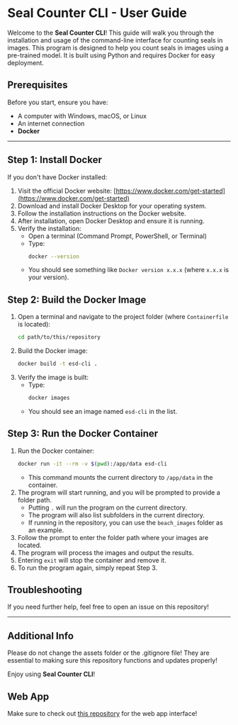 # Seal Counter CLI - User Guide

Welcome to the **Seal Counter CLI**! This guide will walk you through the installation and usage of the command-line interface for counting seals in images.
This program is designed to help you count seals in images using a pre-trained model. It is built using Python and requires Docker for easy deployment.

## Prerequisites
Before you start, ensure you have:
- A computer with Windows, macOS, or Linux
- An internet connection
- **Docker**

---

## Step 1: Install Docker
If you don't have Docker installed:
1. Visit the official Docker website: [https://www.docker.com/get-started](https://www.docker.com/get-started)
2. Download and install Docker Desktop for your operating system.
3. Follow the installation instructions on the Docker website.
4. After installation, open Docker Desktop and ensure it is running.
5. Verify the installation:
   - Open a terminal (Command Prompt, PowerShell, or Terminal)
   - Type:
     ```sh
     docker --version
     ```
   - You should see something like `Docker version x.x.x` (where `x.x.x` is your version).

## Step 2: Build the Docker Image
1. Open a terminal and navigate to the project folder (where `Containerfile` is located):
   ```sh
   cd path/to/this/repository
   ```
2. Build the Docker image:
    ```sh
    docker build -t esd-cli .
    ```
3. Verify the image is built:
    - Type:
      ```sh
      docker images
      ```
    - You should see an image named `esd-cli` in the list.

## Step 3: Run the Docker Container
1. Run the Docker container:
   ```sh
   docker run -it --rm -v $(pwd):/app/data esd-cli
   ```
   - This command mounts the current directory to `/app/data` in the container.
2. The program will start running, and you will be prompted to provide a folder path.
    - Putting `.` will run the program on the current directory.
    - The program will also list subfolders in the current directory.
    - If running in the repository, you can use the `beach_images` folder as an example.
3. Follow the prompt to enter the folder path where your images are located.
4. The program will process the images and output the results.
5. Entering `exit` will stop the container and remove it.
6. To run the program again, simply repeat Step 3.

<!-- ## Step 1: Install Python (Version 3.8 - 3.12)

If you don't have Python installed:

1. Visit the official Python website: [https://www.python.org/downloads/](https://www.python.org/downloads/)
2. Download a version within **3.8 to 3.12** for your operating system (This program was built using **Python 3.10.4** so we recommend using that)
3. Run the installer and **check the box** that says `Add Python to PATH` before clicking `Install Now`.
4. Verify the installation:
   - Open a terminal (Command Prompt, PowerShell, or Terminal)
   - Type:
     ```sh
     python --version
     ```
   - You should see something like `Python 3.x.x` (where `x.x` is your version).

---

## Step 2: Create a Virtual Environment

1. Open a terminal and navigate to the project folder (where `seals_counter_cli.py` is located):
   ```sh
   cd path/to/this/repository
   ```
2. Create a virtual environment:
   ```sh
   python -m venv .venv
   ```
3. Install the required dependencies:
   ```sh
   .venv\Scripts\activate
   pip install -r requirements.txt
   ```

---

## Step 3: Run the Seal Counter CLI

Once the virtual environment is set up, run the program using:
```sh
python seals_counter_cli.py
```
If you're returning to this program, and you've already set up the virtual environment on your computer (Step 2.), you need to run:
```sh
.venv\Scripts\activate
```
to reactive the virtual environment before running the program again. 

---

## Step 4: Follow the Prompt

When the program runs, it will ask you to **provide a folder path** within the repository. Simply type the path and press `Enter` when prompted. 
There is currently an existing folder in this repository named "beach_images" with 2 beaches already uploaded as examples. 
To have this model run on new images, upload new beach images into that folder, type in "beach_images" when prompted for a folder, and be patient!

You can also upload a new folder of images that you can specify for this program to run with. 

Please make sure that new images are formatted in one of the following file extensions: `.jpeg` `.png` `.jpg` `.tif` `.tiff`

--- -->

## Troubleshooting
<!-- - **Command not found?** Ensure Python is installed and added to PATH.
- **Virtual environment not activating?** Make sure you’re using the correct activation command for your system.
- **Missing dependencies?** Run `pip install -r requirements.txt` again. -->

If you need further help, feel free to open an issue on this repository!

---

## Additional Info
Please do not change the assets folder or the .gitignore file! They are essential to making sure this repository functions and updates properly! 

Enjoy using **Seal Counter CLI**!

## Web App

Make sure to check out [this repository](https://github.com/ishaansathaye/elephant-seals-detection?tab=readme-ov-file) for the web app interface!

